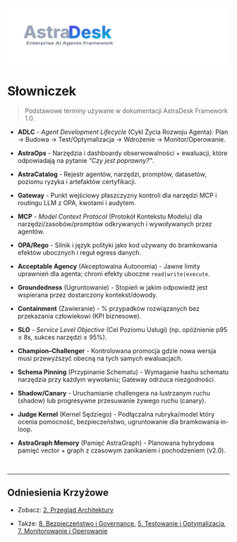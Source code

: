![AstraDesk](../assets/astradesk-logo.svg)


# Słowniczek

> Podstawowe terminy używane w dokumentacji AstraDesk Framework 1.0.

- **ADLC** - *Agent Development Lifecycle* (Cykl Życia Rozwoju Agenta): Plan → Budowa → Test/Optymalizacja → Wdrożenie → Monitor/Operowanie.

- **AstraOps** - Narzędzia i dashboardy obserwowalności + ewaluacji, które odpowiadają na pytanie *"Czy jest poprawny?"*.

- **AstraCatalog** - Rejestr agentów, narzędzi, promptów, datasetów, poziomu ryzyka i artefaktów certyfikacji.

- **Gateway** - Punkt wejściowy płaszczyzny kontroli dla narzędzi MCP i routingu LLM z OPA, kwotami i audytem.

- **MCP** - *Model Context Protocol* (Protokół Kontekstu Modelu) dla narzędzi/zasobów/promptów odkrywanych i wywoływanych przez agentów.

- **OPA/Rego** - Silnik i język polityki jako kod używany do bramkowania efektów ubocznych i reguł egress danych.

- **Acceptable Agency** (Akceptowalna Autonomia) - Jawne limity uprawnień dla agenta; chroni efekty uboczne `read|write|execute`.

- **Groundedness** (Ugruntowanie) - Stopień w jakim odpowiedź jest wspierana przez dostarczony kontekst/dowody.

- **Containment** (Zawieranie) - % przypadków rozwiązanych bez przekazania człowiekowi (KPI biznesowe).

- **SLO** - *Service Level Objective* (Cel Poziomu Usługi) (np. opóźnienie p95 ≤ 8s, sukces narzędzi ≥ 95%).

- **Champion–Challenger** - Kontrolowana promocja gdzie nowa wersja musi przewyższyć obecną na tych samych ewaluacjach.

- **Schema Pinning** (Przypinanie Schematu) - Wymaganie hashu schematu narzędzia przy każdym wywołaniu; Gateway odrzuca niezgodności.

- **Shadow/Canary** - Uruchamianie challengera na lustrzanym ruchu (shadow) lub progresywne przesuwanie żywego ruchu (canary).

- **Judge Kernel** (Kernel Sędziego) - Podłączalna rubryka/model który ocenia pomocność, bezpieczeństwo, ugruntowanie dla bramkowania in-loop.

- **AstraGraph Memory** (Pamięć AstraGraph) - Planowana hybrydowa pamięć vector + graph z czasowym zanikaniem i pochodzeniem (v2.0).

<br>

---

## Odniesienia Krzyżowe

- Zobacz: [2. Przegląd Architektury](02_architecture_overview.pl.md)  

- Także: [8. Bezpieczeństwo i Governance](08_security_governance.pl.md), [5. Testowanie i Optymalizacja](05_test_optimize.pl.md), [7. Monitorowanie i Operowanie](07_monitor_operate.pl.md)

<br>
